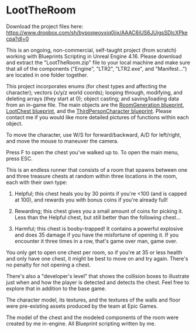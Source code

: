 # LootTheRoom

Download the project files here: https://www.dropbox.com/sh/bypoqwovxiq0jjx/AAAC6iUS6JUigsSDIcXPkecpa?dl=0

This is an ongoing, non-commercial, self-taught project (from scratch) working with Blueprints Scripting in Unreal Engine 4.16. Please download and extract the "LootTheRoom.zip" file to your local machine and make sure that all of the components ("Engine", "LTR2", "LTR2.exe", and "Manifest...") are located in one folder together.

This project incorporates enums (for chest types and affecting the character); vectors (x/y/z world coords); looping through, modifying, and deleting arrays (they start at 0); object casting; and saving/loading data from an in-game file. The main objects are the <a href="https://github.com/sphills/LootTheRoom/wiki/RoomGeneration_BP" target="_blank">RoomGeneration blueprint</a>, <a href="https://github.com/sphills/LootTheRoom/wiki/LootChest_BP" target="_blank">LootChest blueprint</a>, and the <a href="https://github.com/sphills/LootTheRoom/wiki/ThirdPersonCharacter_BP" target="_blank">ThirdPersonCharacter blueprint</a>. Please contact me if you would like more detailed pictures of functions within each object.

To move the character, use W/S for forward/backward, A/D for left/right, and move the mouse to maneuver the camera.

Press F to open the chest you've walked up to. To open the main menu, press ESC.

This is an endless runner that consists of a room that spawns between one and three treasure chests at random within three locations in the room, each with their own type:

  1. Helpful; this chest heals you by 30 points if you're <100 (and is capped at 100), and rewards you with bonus coins if you're already full!

  2. Rewarding; this chest gives you a small amount of coins for picking it. Less than the Helpful chest, but still better than the following chest...

  3. Harmful; this chest is booby-trapped! It contains a powerful explosive and does 35 damage if you have the misfortune of opening it. If you encounter it three times in a row, that's game over man, game over.

You only get to open one chest per room, so if you're at 35 or less health and only have one chest, it might be best to move on and try again. There's no penalty for not opening a chest.

There's also a "developer's level" that shows the collision boxes to illustrate just when and how the player is detected and detects the chest. Feel free to explore that in addition to the base game.

The character model, its textures, and the textures of the walls and floor were pre-existing assets produced by the team at Epic Games.

The model of the chest and the modeled components of the room were created by me in-engine. All Blueprint scripting written by me.
